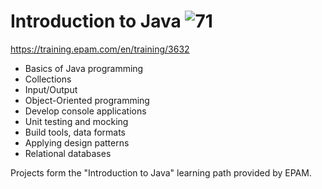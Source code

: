 # Introduction to Java ![71](https://progress-bar.dev/71)
https://training.epam.com/en/training/3632
- Basics of Java programming
- Collections
- Input/Output
- Object-Oriented programming
- Develop console applications
- Unit testing and mocking
- Build tools, data formats
- Applying design patterns
- Relational databases

Projects form the "Introduction to Java" learning path provided by EPAM.
